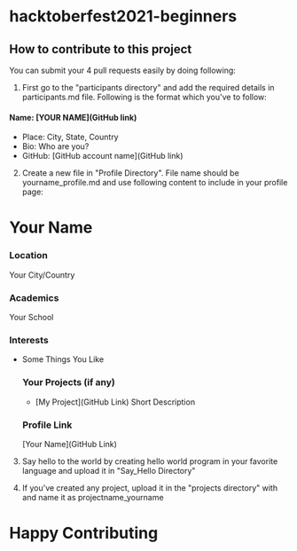 # hacktoberfest2021-beginners

## How to contribute to this project
You can submit your 4 pull requests easily by doing following:

1. First go to the "participants directory" and add the required details in participants.md file. Following is the format which you've to follow:
  #### Name: [YOUR NAME](GitHub link)
- Place: City, State, Country
- Bio: Who are you?
- GitHub: [GitHub account name](GitHub link)


2. Create a new file in "Profile Directory". File name should be yourname_profile.md and use following content to include in your profile page:
  # Your Name

  ### Location

  Your City/Country

  ### Academics

  Your School

  ### Interests

- Some Things You Like

  ### Your Projects (if any)

  - [My Project](GitHub Link) Short Description

  ### Profile Link

  [Your Name](GitHub Link)
  
  
3. Say hello to the world by creating hello world program in your favorite language and upload it in "Say_Hello Directory"

4. If you've created any project, upload it in the "projects directory" with and name it as projectname_yourname

# Happy Contributing
